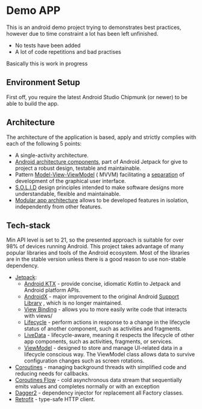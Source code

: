 # Demo APP

This is an android demo project trying to demonstrates best practices, however due to time
constraint a lot has been left unfinished.

* No tests have been added
* A lot of code repetitions and bad practises

Basically this is work in progress

## Environment Setup

First off, you require the latest Android Studio Chipmunk (or newer) to be able to build the app.

## Architecture

The architecture of the application is based, apply and strictly complies with each of the following
5 points:

- A single-activity architecture.
- [Android architecture components](https://developer.android.com/topic/libraries/architecture/),
  part of Android Jetpack for give to project a robust design, testable and maintainable.
- Pattern  [Model-View-ViewModel](https://en.wikipedia.org/wiki/Model%E2%80%93view%E2%80%93viewmodel)  (
  MVVM) facilitating a [separation](https://en.wikipedia.org/wiki/Separation_of_concerns) of
  development of the graphical user interface.
- [S.O.L.I.D](https://en.wikipedia.org/wiki/SOLID)  design principles intended to make software
  designs more understandable, flexible and maintainable.
- [Modular app architecture](https://proandroiddev.com/build-a-modular-android-app-architecture-25342d99de82)
  allows to be developed features in isolation, independently from other features.

## Tech-stack

Min API level is set to 21, so the presented approach is suitable for over 98% of devices running
Android. This project takes advantage of many popular libraries and tools of the Android ecosystem.
Most of the libraries are in the stable version unless there is a good reason to use non-stable
dependency.

- [Jetpack](https://developer.android.com/jetpack):
    - [Android KTX](https://developer.android.com/kotlin/ktx.html)  - provide concise, idiomatic
      Kotlin to Jetpack and Android platform APIs.
    - [AndroidX](https://developer.android.com/jetpack/androidx)  - major improvement to the
      original
      Android  [Support Library](https://developer.android.com/topic/libraries/support-library/index)
      , which is no longer maintained.
    - [View Binding](https://developer.android.com/topic/libraries/view-binding)  - allows you to
      more easily write code that interacts with views/
    - [Lifecycle](https://developer.android.com/topic/libraries/architecture/lifecycle)  - perform
      actions in response to a change in the lifecycle status of another component, such as
      activities and fragments.
    - [LiveData](https://developer.android.com/topic/libraries/architecture/livedata)  -
      lifecycle-aware, meaning it respects the lifecycle of other app components, such as
      activities, fragments, or services.
    - [ViewModel](https://developer.android.com/topic/libraries/architecture/viewmodel)  - designed
      to store and manage UI-related data in a lifecycle conscious way. The ViewModel class allows
      data to survive configuration changes such as screen rotations.
- [Coroutines](https://kotlinlang.org/docs/reference/coroutines-overview.html)  - managing
  background threads with simplified code and reducing needs for callbacks.
- [Coroutines Flow](https://kotlinlang.org/docs/reference/coroutines-overview.html)  - cold
  asynchronous data stream that sequentially emits values and completes normally or with an
  exception
- [Dagger2](https://dagger.dev/)  - dependency injector for replacement all Factory classes.
- [Retrofit](https://square.github.io/retrofit/)  - type-safe HTTP client.
